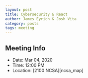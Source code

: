 ```yaml
---
layout: post
title: Cybersecurity & React
author: James Eyrich & Josh Vita
category: posts
tags: meeting
---
```


## Meeting Info

* Date: Mar 04, 2020
* Time: 12:00 PM
* Location: [2100 NCSA][ncsa_map]

